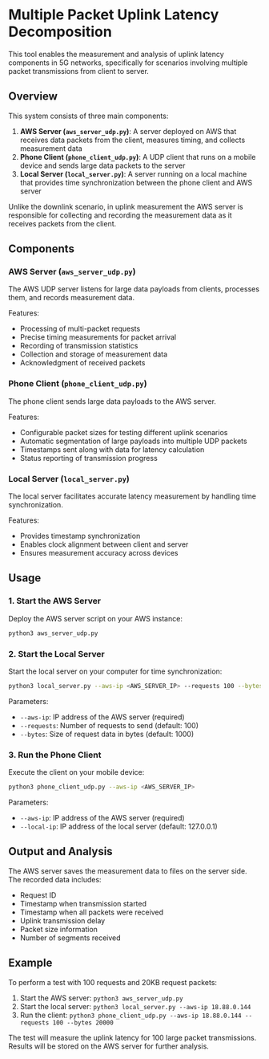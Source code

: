 # Multiple Packet Uplink Latency Decomposition

This tool enables the measurement and analysis of uplink latency components in 5G networks, specifically for scenarios involving multiple packet transmissions from client to server.

## Overview

This system consists of three main components:

1. **AWS Server (`aws_server_udp.py`)**: A server deployed on AWS that receives data packets from the client, measures timing, and collects measurement data
2. **Phone Client (`phone_client_udp.py`)**: A UDP client that runs on a mobile device and sends large data packets to the server
3. **Local Server (`local_server.py`)**: A server running on a local machine that provides time synchronization between the phone client and AWS server

Unlike the downlink scenario, in uplink measurement the AWS server is responsible for collecting and recording the measurement data as it receives packets from the client.

## Components

### AWS Server (`aws_server_udp.py`)

The AWS UDP server listens for large data payloads from clients, processes them, and records measurement data.

Features:
- Processing of multi-packet requests
- Precise timing measurements for packet arrival
- Recording of transmission statistics
- Collection and storage of measurement data
- Acknowledgment of received packets

### Phone Client (`phone_client_udp.py`)

The phone client sends large data payloads to the AWS server.

Features:
- Configurable packet sizes for testing different uplink scenarios
- Automatic segmentation of large payloads into multiple UDP packets
- Timestamps sent along with data for latency calculation
- Status reporting of transmission progress

### Local Server (`local_server.py`)

The local server facilitates accurate latency measurement by handling time synchronization.

Features:
- Provides timestamp synchronization
- Enables clock alignment between client and server
- Ensures measurement accuracy across devices

## Usage

### 1. Start the AWS Server

Deploy the AWS server script on your AWS instance:

```bash
python3 aws_server_udp.py
```

### 2. Start the Local Server

Start the local server on your computer for time synchronization:

```bash
python3 local_server.py --aws-ip <AWS_SERVER_IP> --requests 100 --bytes 20000
```

Parameters:
- `--aws-ip`: IP address of the AWS server (required)
- `--requests`: Number of requests to send (default: 100)
- `--bytes`: Size of request data in bytes (default: 1000)

### 3. Run the Phone Client

Execute the client on your mobile device:

```bash
python3 phone_client_udp.py --aws-ip <AWS_SERVER_IP>
```

Parameters:
- `--aws-ip`: IP address of the AWS server (required)
- `--local-ip`: IP address of the local server (default: 127.0.0.1)

## Output and Analysis

The AWS server saves the measurement data to files on the server side. The recorded data includes:
- Request ID
- Timestamp when transmission started
- Timestamp when all packets were received
- Uplink transmission delay
- Packet size information
- Number of segments received

## Example

To perform a test with 100 requests and 20KB request packets:

1. Start the AWS server: `python3 aws_server_udp.py`
2. Start the local server: `python3 local_server.py --aws-ip 18.88.0.144`
3. Run the client: `python3 phone_client_udp.py --aws-ip 18.88.0.144 --requests 100 --bytes 20000`

The test will measure the uplink latency for 100 large packet transmissions. Results will be stored on the AWS server for further analysis.
